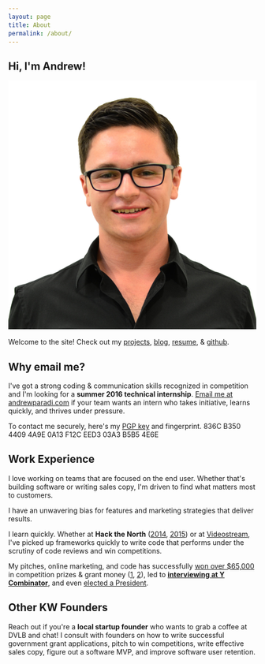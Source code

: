 ```yaml
---
layout: page
title: About
permalink: /about/
---
```


Hi, I'm Andrew!
-----

![Andrew Paradi](/assets/images/andrew2015.jpg)

Welcome to the site! Check out my [projects](/), [blog](/blog/), [resume](/assets/files/AndrewParadiResume.pdf), &amp; [github](https://github.com/andrewparadi). 

Why email me?
-----

I've got a strong coding &amp; communication skills recognized in competition and I'm looking for a **summer 2016 technical internship**. [Email me at andrewparadi.com](mailto:me@andrewparadi.com) if your team wants an intern who takes initiative, learns quickly, and thrives under pressure.

To contact me securely, here's my [PGP key](/assets/files/AndrewParadiPGP.asc) and fingerprint.
836C B350 4409 4A9E 0A13 F12C EED3 03A3 B5B5 4E6E

Work Experience
-----

I love working on teams that are focused on the end user. Whether that's building software or writing sales copy, I'm driven to find what matters most to customers. 

I have an unwavering bias for features and marketing strategies that deliver results. 

I learn quickly. Whether at **Hack the North** ([2014](/project/stockslate/), [2015](/project/losocco/)) or at [Videostream](/project/videostream/), I've picked up frameworks quickly to write code that performs under the scrutiny of code reviews and win competitions.

My pitches, online marketing, and code has successfully [won over $65,000](/project/teknically-webplio/) in competition prizes &amp; grant money ([1](/blog/the-389-day-laurier-bba/), [2](/blog/the-dream-fades/)), led to **[interviewing at Y Combinator](/blog/the-dream-fades/)**, and even [elected a President](project/sam-campaign).

Other KW Founders
-----

Reach out if you're a **local startup founder** who wants to grab a coffee at DVLB and chat! I consult with founders on how to write successful government grant applications, pitch to win competitions, write effective sales copy, figure out a software MVP, and improve software user retention.